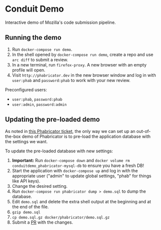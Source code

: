 # Conduit Demo
Interactive demo of Mozilla's code submission pipeline.

## Running the demo

 1. Run `docker-compose run demo`.
 1. In the shell opened by `docker-compose run demo`, create a repo and 
    use `arc diff` to submit a review.
 1. In a new terminal, run `firefox-proxy`.  A new browser with an empty
    profile will open.
 1. Visit `http://phabricator.dev` in the new browser window and log in
    with `user:phab` and `password:phab` to work with your new review.

Preconfigured users:
 * `user:phab`, `password:phab`
 * `user:admin`, `password:admin`


## Updating the pre-loaded demo

As noted in [this Phabricator ticket](https://secure.phabricator.com/T5310), the only way we can set up an 
out-of-the-box demo of Phabricator is to pre-load the application
database with the settings we want. 

To update the pre-loaded database with new settings:
 
 1. **Important:** Run `docker-compose down` and 
    `docker volume rm conduitdemo_phabricator-mysql-db` to ensure you have a 
    fresh DB!
 1. Start the application with `docker-compose up` and log in with the 
    appropriate user ("admin" to update global settings, "phab" for 
    things like API keys).
 1. Change the desired setting.
 1. Run `docker-compose run phabricator dump > demo.sql` to dump the
    database.
 1. Edit `demo.sql` and delete the extra shell output at the beginning and at
    the end of the file.
 1. `gzip demo.sql`
 1. `cp demo.sql.gz docker/phabricator/demo.sql.gz`
 1. Submit a [PR](https://github.com/mozilla-conduit/conduit-demo/pulls) with the changes.

